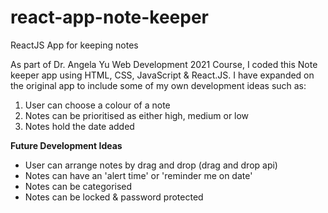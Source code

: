 # react-app-note-keeper
ReactJS App for keeping notes

As part of Dr. Angela Yu Web Development 2021 Course, I coded this Note keeper app using HTML, CSS, JavaScript & React.JS.
I have expanded on the original app to include some of my own development ideas such as:
1. User can choose a colour of a note
2. Notes can be prioritised as either high, medium or low
3. Notes hold the date added

<b>Future Development Ideas</b>

- User can arrange notes by drag and drop (drag and drop api)
- Notes can have an 'alert time' or 'reminder me on date'
- Notes can be categorised
- Notes can be locked & password protected
